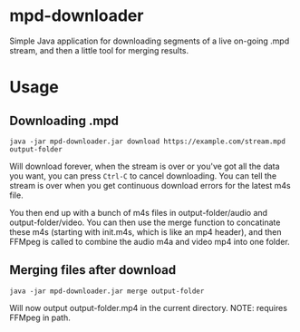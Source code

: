 
# mpd-downloader
Simple Java application for downloading segments of a live on-going .mpd stream, and then a little tool for merging results.

# Usage
## Downloading .mpd

    java -jar mpd-downloader.jar download https://example.com/stream.mpd output-folder

Will download forever, when the stream is over or you've got all the data you want, you can press `Ctrl-C` to cancel downloading. You can tell the stream is over when you get continuous download errors for the latest m4s file.

You then end up with a bunch of m4s files in output-folder/audio and output-folder/video. You can then use the merge function to concatinate these m4s (starting with init.m4s, which is like an mp4 header), and then FFMpeg is called to combine the audio m4a and video mp4 into one folder.

## Merging files after download

    java -jar mpd-downloader.jar merge output-folder

Will now output output-folder.mp4 in the current directory. NOTE: requires FFMpeg in path.
